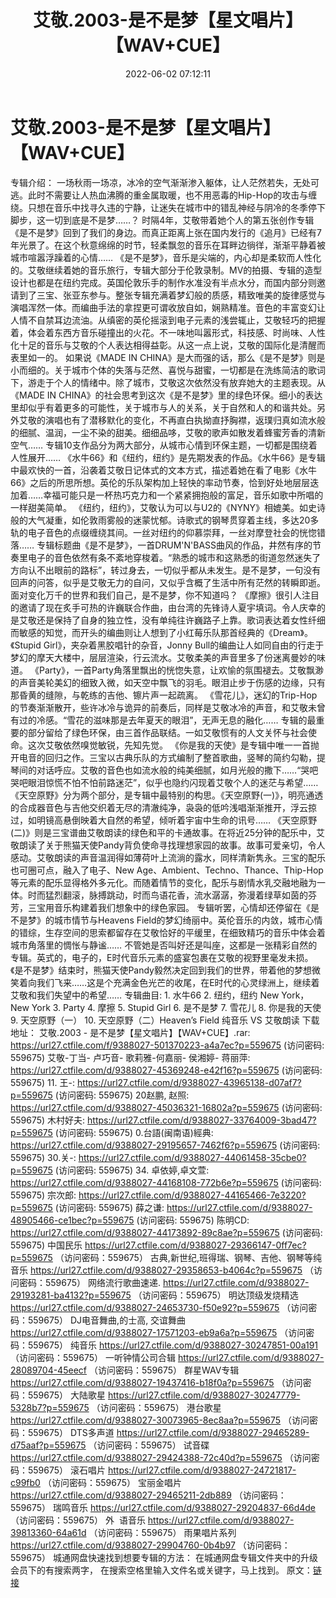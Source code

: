 ﻿---
title: 艾敬.2003-是不是梦【星文唱片】【WAV+CUE】
date: 2022-06-02 07:12:11
categories: WAV车载音乐、镜像
tags: 华语中文
---
# 艾敬.2003-是不是梦【星文唱片】【WAV+CUE】

专辑介绍：
一场秋雨一场凉，冰冷的空气渐渐渗入躯体，让人茫然若失，无处可逃。此时不需要让人热血沸腾的重金属取暖，也不用恶毒的Hip-Hop的攻击与缠绕。只想在音乐中找寻久违的宁静，让迷失在城市中的错乱神经与阴冷的冬季停下脚步，这一切到底是不是梦……？
时隔4年，艾敬带着她个人的第五张创作专辑《是不是梦》回到了我们的身边。而真正距离上张在国内发行的《追月》已经有7年光景了。在这个秋意绵绵的时节，轻柔飘忽的音乐在耳畔边徜徉，渐渐平静着被城市喧嚣浮躁着的心情……
《是不是梦》，音乐是尖端的，内心却是柔软而人性化的。艾敬继续着她的音乐旅行，专辑大部分于伦敦录制。MV的拍摄、专辑的造型设计也都是在纽约完成。英国伦敦乐手的制作水准没有半点水分，而国内部分则邀请到了三宝、张亚东参与。整张专辑充满着梦幻般的质感，精致唯美的旋律感觉与演唱浑然一体。而编曲手法的拿捏更可谓收放自如，娴熟精准。音色的丰富变幻让人情不自禁耳边流油。从缜密的英伦摇滚到电子元素的浅尝辄止，艾敬轻巧的把握着，体会着东西方音乐碰撞出的火花。不一味地叫嚣形式，科技感、时尚味、人性化十足的音乐与艾敬的个人表达相得益彰。从这一点上说，艾敬的国际化是清醒而表里如一的。
如果说《MADE IN
CHINA》是大而强的话，那么《是不是梦》则是小而细的。关于城市个体的失落与茫然、喜悦与甜蜜，一切都是在洗练简洁的歌词下，游走于个人的情绪中。除了城市，艾敬这次依然没有放弃她大的主题表现。从《MADE
IN
CHINA》的社会思考到这次《是不是梦》里的绿色环保。细小的表达里却似乎有着更多的可能性，关于城市与人的关系，关于自然和人的和谐共处。另外艾敬的演唱也有了潜移默化的变化，不再直白执拗直抒胸襟，返璞归真如流水般的细腻、温润，一尘不染的甜美。细细品哆，艾敬的歌声如散发着蜂蜜芳香的清新空气……
专辑10支作品分为两大部分，从城市心情到环保主题，一切都是围绕着人性展开……
《水牛66》和《纽约，纽约》是先期发表的作品。《水牛66》是专辑中最欢快的一首，沿袭着艾敬日记体式的文本方式，描述着她在看了电影《水牛66》之后的所思所想。英伦的乐队架构加上轻快的率动节奏，恰到好处地层层迭加着……幸福可能只是一杯热巧克力和一个紧紧拥抱般的富足，音乐如歌中所唱的一样甜美简单。
《纽约，纽约》，艾敬认为可以与U2的《NYNY》相媲美。如史诗般的大气凝重，如伦敦雨雾般的迷蒙忧郁。诗歌式的钢琴贯穿着主线，多达20多轨的电子音色的点缀缠绕其间。一丝对纽约的仰慕崇拜，一丝对摩登社会的恍惚错落……
专辑标题曲《是不是梦》，一首DRUM'N'BASS曲风的作品，井然有序的节奏里电子的音色依然有条不紊地穿梭着。“熟悉的城市和这熟悉的街道忽然迷失了方向认不出眼前的路标”，转过身去，一切似乎都从未发生。是不是梦，一句没有回声的问答，似乎是艾敬无力的自问，又似乎含概了生活中所有茫然的转瞬即逝。面对变化万千的世界和我们自己，是不是梦，你不知道吗？
《摩擦》很引人注目的邀请了现在炙手可热的许巍联合作曲，由台湾的先锋诗人夏宇填词。令人庆幸的是艾敬还是保持了自身的独立性，没有单纯往许巍路子上靠。歌词表达着女性纤细而敏感的知觉，而开头的编曲则让人想到了小红莓乐队那首经典的《Dream》。
《Stupid
Girl》，夹杂着黑胶唱针的杂音，Jonny
Bull的编曲让人如同自由的行走于梦幻的摩天大楼中，层层渲染，行云流水。艾敬柔美的声音里多了份迷离曼妙的味道。
《Party》，一首Party角落里飘出的恍惚失意，让欢愉的氛围褪去。艾敬飘渺的声音美轮美幻的细致入微，如天空中飘飞的羽毛。眼泪止步于伤感的边缘，只有那昏黄的缝隙，与乾练的吉他、镲片声一起疏离。
《雪花儿》，迷幻的Trip-Hop的节奏渐渐散开，些许冰冷与诡异的前奏后，同样是艾敬冰冷的声音，和艾敬未曾有过的冷感。“雪花的滋味那是去年夏天的眼泪”，无声无息的融化……
专辑的最重要的部分留给了绿色环保，由三首作品联结。一如艾敬惯有的人文关怀与社会使命。这次艾敬依然嗅觉敏锐，先知先觉。
《你是我的天使》是专辑中唯一一首抛开电音的回归之作。三宝以古典乐队的方式编制了整首歌曲，竖琴的简约勾勒，提琴间的对话呼应。艾敬的音色也如流水般的纯美细腻，如月光般的撒下……“哭吧哭吧眼泪惊慌不怕不怕前路迷茫”，似乎也隐约闪现着艾敬个人的迷茫与希望……
《天空原野》分为两个部分，是专辑中最特别的构思。《天空原野(一)》，明亮通透的合成器音色与吉他交织着无尽的清澈纯净，袅袅的低吟浅唱渐渐推开，浮云掠过，如明镜高悬倒映着大自然的希望，倾听着宇宙中生命的讯号……
《天空原野(二)》则是三宝谱曲艾敬朗读的绿色和平的卡通故事。在将近25分钟的配乐中，艾敬朗读了关于熊猫天使Pandy背负使命寻找理想家园的故事。故事可爱亲切，令人感动。艾敬朗读的声音温润得如薄荷叶上流淌的露水，同样清新隽永。三宝的配乐也可圈可点，融入了电子、New
Age、Ambient、Techno、Thance、Thip-Hop等元素的配乐显得格外多元化。而随着情节的变化，配乐与剧情水乳交融地融为一体。时而猛烈翻滚，脉搏跳动，时而鸟语花香，流水潺潺，弥漫着绿草如茵的芬芳，三宝用音乐构建着我们想象中的绿色家园。
专辑听罢，心情却还停留在《是不是梦》的城市情节与Heavens
Field的梦幻绮丽中。英伦音乐的内敛，城市心情的错综，生存空间的思索都留存在艾敬恰好的平缓里，在细致精巧的音乐中体会着城市角落里的惆怅与静谧……
不管她是否叫好还是叫座，这都是一张精彩自然的专辑。英式的，电子的，E时代音乐元素的盛宴包裹在艾敬的视野里毫发未损。《是不是梦》结束时，熊猫天使Pandy毅然决定回到我们的世界，带着他的梦想微笑着向我们飞来……这是个充满金色光芒的收尾，在E时代的心灵绿洲上，继续着艾敬和我们失望中的希望……
专辑曲目:
1.
水牛66
2. 纽约，纽约 New
York，New York
3.
Party
4.
摩擦
5. Stupid
Girl
6.
是不是梦
7.
雪花儿
8.
你是我的天使
9.
天空原野（一）
10. 天空原野（二）Heaven’s Field 纯音乐
VS 艾敬朗读
下载地址：
艾敬.2003 - 是不是梦【星文唱片】【WAV+CUE】.rar: https://url27.ctfile.com/f/9388027-501370223-a4a7ec?p=559675
(访问密码: 559675)
艾敬-丁当- 卢巧音- 歌莉雅-何嘉丽- 侯湘婷- 蒋丽萍: https://url27.ctfile.com/d/9388027-45369248-e42f16?p=559675
(访问密码: 559675)
11. 王-: https://url27.ctfile.com/d/9388027-43965138-d07af7?p=559675
(访问密码: 559675)
20赵鹏, 赵照: https://url27.ctfile.com/d/9388027-45036321-16802a?p=559675
(访问密码: 559675)
木村好夫: https://url27.ctfile.com/d/9388027-33764009-3bad47?p=559675
(访问密码: 559675)
0.台語(闽南语)經典: https://url27.ctfile.com/d/9388027-29195657-7462f6?p=559675
(访问密码: 559675)
30.关-: https://url27.ctfile.com/d/9388027-44061458-35cbe0?p=559675
(访问密码: 559675)
34. 卓依婷,卓文萱: https://url27.ctfile.com/d/9388027-44168108-772b6e?p=559675
(访问密码: 559675)
宗次郎: https://url27.ctfile.com/d/9388027-44165466-7e3220?p=559675
(访问密码: 559675)
薛之谦: https://url27.ctfile.com/d/9388027-48905466-ce1bec?p=559675
(访问密码: 559675)
陈明CD: https://url27.ctfile.com/d/9388027-44173892-89c8ae?p=559675
(访问密码: 559675)
中国民乐
https://url27.ctfile.com/d/9388027-29366147-0ff7ec?p=559675
（访问密码：559675）
古典,新世纪,班得瑞、钢琴、吉他、钢琴等纯音乐
https://url27.ctfile.com/d/9388027-29358653-b4064c?p=559675
（访问密码：559675）
网络流行歌曲速递.
https://url27.ctfile.com/d/9388027-29193281-ba4132?p=559675
（访问密码：559675）
明达顶级发烧精选
https://url27.ctfile.com/d/9388027-24653730-f50e92?p=559675
（访问密码：559675）
DJ电音舞曲,的士高, 交谊舞曲
https://url27.ctfile.com/d/9388027-17571203-eb9a6a?p=559675
（访问密码：559675）
纯音乐
https://url27.ctfile.com/d/9388027-30247851-00a191
（访问密码：559675）
一听钟情公司合辑
https://url27.ctfile.com/d/9388027-28089704-45eecf
（访问密码：559675）
群星WAV专辑
https://url27.ctfile.com/d/9388027-19437416-b18f0a?p=559675
（访问密码：559675）
大陆歌星
https://url27.ctfile.com/d/9388027-30247779-5328b7?p=559675
（访问密码：559675）
港台歌星
https://url27.ctfile.com/d/9388027-30073965-8ec8aa?p=559675
（访问密码：559675）
DTS多声道
https://url27.ctfile.com/d/9388027-29465289-d75aaf?p=559675
（访问密码：559675）
试音碟
https://url27.ctfile.com/d/9388027-29424388-72c40d?p=559675
（访问密码：559675）
滚石唱片
https://url27.ctfile.com/d/9388027-24721817-c99fb0
（访问密码：559675）
宝丽金唱片
https://url27.ctfile.com/d/9388027-29465211-2db889
（访问密码：559675）
瑞鸣音乐
https://url27.ctfile.com/d/9388027-29204837-66d4de
（访问密码：559675）
外  语音乐
https://url27.ctfile.com/d/9388027-39813360-64a61d
（访问密码：559675）
雨果唱片系列
https://url27.ctfile.com/d/9388027-29904760-0b4b97
（访问密码：559675）
城通网盘快速找到想要专辑的方法：
在城通网盘专辑文件夹中的升级会员下的有搜索两字，
在搜索空格里输入文件名或关键字，马上找到。
原文：[链接](https://blog.sina.com.cn/s/blog_1647c7e7601030xl7.html)